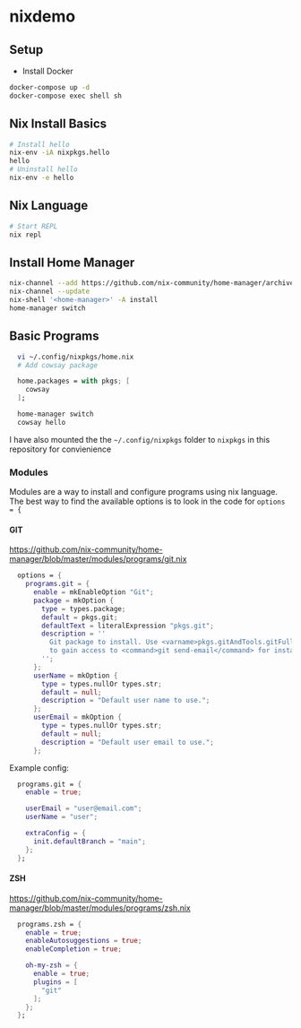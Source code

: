 # nixdemo


## Setup

- Install Docker

```sh
docker-compose up -d
docker-compose exec shell sh
```

## Nix Install Basics

```sh
# Install hello
nix-env -iA nixpkgs.hello
hello
# Uninstall hello
nix-env -e hello
```

## Nix Language

```sh
# Start REPL
nix repl

```

## Install Home Manager

```sh
nix-channel --add https://github.com/nix-community/home-manager/archive/master.tar.gz home-manager
nix-channel --update
nix-shell '<home-manager>' -A install
home-manager switch
```

## Basic Programs

```sh
  vi ~/.config/nixpkgs/home.nix
  # Add cowsay package
```

```nix
  home.packages = with pkgs; [
    cowsay
  ];
```

```sh
  home-manager switch
  cowsay hello
```

I have also mounted the the `~/.config/nixpkgs` folder to `nixpkgs` in this repository for convienience

### Modules

Modules are a way to install and configure programs using nix language. The best way to find the available options is to look in the code for `options = {`

#### GIT

https://github.com/nix-community/home-manager/blob/master/modules/programs/git.nix

```nix
  options = {
    programs.git = {
      enable = mkEnableOption "Git";
      package = mkOption {
        type = types.package;
        default = pkgs.git;
        defaultText = literalExpression "pkgs.git";
        description = ''
          Git package to install. Use <varname>pkgs.gitAndTools.gitFull</varname>
          to gain access to <command>git send-email</command> for instance.
        '';
      };
      userName = mkOption {
        type = types.nullOr types.str;
        default = null;
        description = "Default user name to use.";
      };
      userEmail = mkOption {
        type = types.nullOr types.str;
        default = null;
        description = "Default user email to use.";
      };
```

Example config:

```nix
  programs.git = {
    enable = true;

    userEmail = "user@email.com";
    userName = "user";

    extraConfig = {
      init.defaultBranch = "main";
    };
  };
```


#### ZSH

https://github.com/nix-community/home-manager/blob/master/modules/programs/zsh.nix


```nix
  programs.zsh = {
    enable = true;
    enableAutosuggestions = true;
    enableCompletion = true;

    oh-my-zsh = {
      enable = true;
      plugins = [
        "git"
      ];
    };
  };
```

